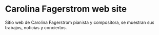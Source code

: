 # Carolina Fagerstrom web site 

Sitio web de Carolina Fagerstrom pianista y compositora, se muestran sus trabajos, noticias y conciertos.
